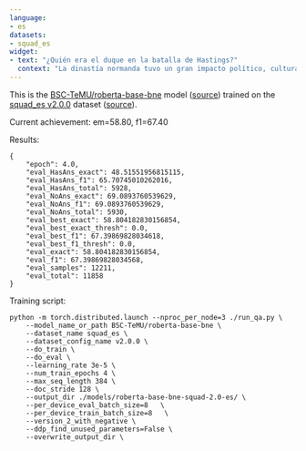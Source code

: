 ```yaml
---
language:
- es
datasets:
- squad_es
widget:
- text: "¿Quién era el duque en la batalla de Hastings?"
  context: "La dinastía normanda tuvo un gran impacto político, cultural y militar en la Europa medieval e incluso en el Cercano Oriente. Los normandos eran famosos por su espíritu marcial y, finalmente, por su piedad cristiana, convirtiéndose en exponentes de la ortodoxia católica en la que se asimilaron. Adoptaron la lengua galorromance de la tierra franca que establecieron, siendo su dialecto conocido como francés normando, normando o normando, una lengua literaria importante. El ducado de Normandía, que formaron por tratado con la corona francesa, fue un gran feudo de la Francia medieval, y bajo Ricardo I de Normandía se forjó en un principado cohesionado y formidable en la tenencia feudal. Los normandos se caracterizan tanto por su cultura, como por su singular arquitectura románica y sus tradiciones musicales, y por sus importantes logros e innovaciones militares. Aventureros normandos fundaron el Reino de Sicilia bajo Roger II después de conquistar el sur de Italia con los sarracenos y bizantinos, y una expedición en nombre de su duque, Guillermo el Conquistador, condujo a la conquista normanda de Inglaterra. La influencia cultural y militar normanda se extendió desde estos nuevos centros europeos a los estados cruzados del Cercano Oriente, donde su príncipe Bohemundo I fundó el Principado de Antioquía en el Levante mediterráneo, a Escocia y Gales en Gran Bretaña."
---
```


This is the [BSC-TeMU/roberta-base-bne](https://huggingface.co/BSC-TeMU/roberta-base-bne) model ([source](https://github.com/PlanTL-SANIDAD/lm-spanish)) trained on the [squad_es v2.0.0](https://huggingface.co/datasets/squad_es) dataset ([source](https://github.com/ccasimiro88/TranslateAlignRetrieve)).

Current achievement: em=58.80, f1=67.40

Results:

```
{
    "epoch": 4.0,
    "eval_HasAns_exact": 48.51551956815115,
    "eval_HasAns_f1": 65.70745010262016,
    "eval_HasAns_total": 5928,
    "eval_NoAns_exact": 69.0893760539629,
    "eval_NoAns_f1": 69.0893760539629,
    "eval_NoAns_total": 5930,
    "eval_best_exact": 58.804182830156854,
    "eval_best_exact_thresh": 0.0,
    "eval_best_f1": 67.39869828034618,
    "eval_best_f1_thresh": 0.0,
    "eval_exact": 58.804182830156854,
    "eval_f1": 67.39869828034568,
    "eval_samples": 12211,
    "eval_total": 11858
}
```

Training script:

```
python -m torch.distributed.launch --nproc_per_node=3 ./run_qa.py \
    --model_name_or_path BSC-TeMU/roberta-base-bne \
    --dataset_name squad_es \
    --dataset_config_name v2.0.0 \
    --do_train \
    --do_eval \
    --learning_rate 3e-5 \
    --num_train_epochs 4 \
    --max_seq_length 384 \
    --doc_stride 128 \
    --output_dir ./models/roberta-base-bne-squad-2.0-es/ \
    --per_device_eval_batch_size=8   \
    --per_device_train_batch_size=8   \
    --version_2_with_negative \
    --ddp_find_unused_parameters=False \
    --overwrite_output_dir \
```
